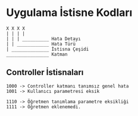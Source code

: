 # Uygulama İstisne Kodları

    X X X X
    | | | | 
    | | | __________ Hata Detayı
    | | ____________ Hata Türü
    | ______________ İstisna Çeşidi
    ________________ Katman

## Controller İstisnaları

    1000 -> Controller katmanı tanımsız genel hata
    1001 -> Kullanıcı parametresi eksik
    
    1110 -> Öğretmen tanımlama parametre eksikliği 
    1111 -> Öğretmen eklenemedi.